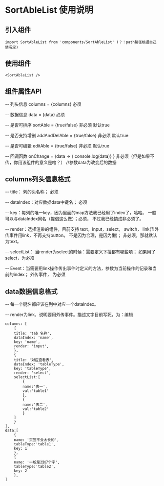 # SortAbleList 使用说明

## 引入组件 
```
import SortAbleList from 'components/SortAbleList' (？！path路径根据自己情况定)
```

## 使用组件 
```
<SortAbleList />
```

## 组件属性API
-- 列头信息 columns = {columns} 必须

-- 数据信息 data = {data} 必须

-- 是否可排序 sortAble = {true/false} 非必须 默认true

-- 是否支持增删  addAndDelAble = {true/false} 非必须 默认true

-- 是否可编辑    editAble = {true/false} 非必须 默认true

-- 回调函数 onChange = {data => { console.log(data)} } 非必须（但是如果不传，你用该组件的意义是啥？） //参数data为改变后的数据 


## columns列头信息格式
-- title： 列的头名称； 必须

-- dataIndex：对应数据data中键名； 必须

-- key：每列的唯一key，因为里面的map方法我已经用了index了，哈哈。 一般可以与dataIndex同名（提倡这么做）；必须， 不过我已经搞成非必须了。

-- render：选择渲染的组件，目前支持 text，input，select， switch， link(?!外传事件用link，不再支持button。 不是因为合理，是因为懒)；
   非必须，那就默认为text。

-- selectList： 当render为select的时候：需要定义下拉都有哪些项； 如果用了select，为必须

-- Event：当需要用link操作传出事件时定义的方法，参数为当前操作的记录和当前的index； 外传事件， 为必须


## data数据信息格式

-- 每一个键名都应该在列中对应一个dataIndex。

-- render为link，说明要用外传事件。描述文字目前写死，为：编辑


```
columns: [
    { 
    title: 'tab 名称', 
    dataIndex: 'name', 
    key: 'name',
    render: 'input',
    },
    { 
    title: '对应查看表', 
    dataIndex: 'tableType', 
    key: 'tableType',
    render: 'select',
    selectList:[
        {
        name:'表一',
        val:'table1'
        },
        {
        name:'表二',
        val:'table2'
        }
    ]
    }
],
data:[
    { 
    name: '页签不会太长的',
    tableType:'table1', 
    key: 1
    },
    { 
    name: '一般是2到7个字',
    tableType:'table2', 
    key: 2
    },
]
```